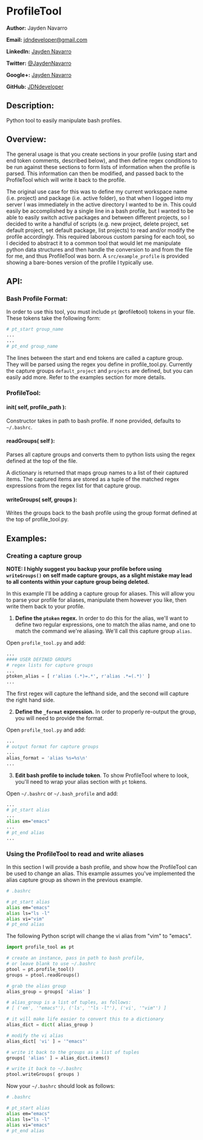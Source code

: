 ProfileTool
========================

**Author:** Jayden Navarro

**Email:** jdndeveloper@gmail.com

**LinkedIn:** [Jayden Navarro](https://www.linkedin.com/in/jaydennavarro)

**Twitter:** [@JaydenNavarro](https://twitter.com/JaydenNavarro)

**Google+:** [Jayden Navarro](https://plus.google.com/u/0/+JaydenNavarro/posts)

**GitHub:** [JDNdeveloper](http://www.github.com/JDNdeveloper)

## Description:

Python tool to easily manipulate bash profiles.

## Overview:

The general usage is that you create sections in your profile (using start and end token comments, described below), and then define regex conditions to be run against these sections to form lists of information when the profile is parsed. This information can then be modified, and passed back to the ProfileTool which will write it back to the profile.

The original use case for this was to define my current workspace name (i.e. project) and package (i.e. active folder), so that when I logged into my server I was immediately in the active directory I wanted to be in. This could easily be accomplished by a single line in a bash profile, but I wanted to be able to easily switch active packages and between different projects, so I decided to write a handful of scripts (e.g. new project, delete project, set default project, set default package, list projects) to read and/or modify the profile accordingly. This required laborous custom parsing for each tool, so I decided to abstract it to a common tool that would let me manipulate python data structures and then handle the conversion to and from the file for me, and thus ProfileTool was born. A `src/example_profile` is provided showing a bare-bones version of the profile I typically use.

## API:

### Bash Profile Format:

In order to use this tool, you must include `pt` (**p**rofile**t**ool) tokens in your file. These tokens take the following form:

```bash
# pt_start group_name
...
...
# pt_end group_name
```

The lines between the start and end tokens are called a capture group. They will be parsed using the regex you define in profile_tool.py. Currently the capture groups `default_project` and `projects` are defined, but you can easily add more. Refer to the examples section for more details.

### ProfileTool:

#### __init__( self, profile_path ):
Constructor takes in path to bash profile. If none provided, defaults to `~/.bashrc`.

#### readGroups( self ):
Parses all capture groups and converts them to python lists using the regex defined at the top of the file.

A dictionary is returned that maps group names to a list of their captured items. The captured items are stored as a tuple of the matched regex expressions from the regex list for that capture group.

#### writeGroups( self, groups ):
Writes the groups back to the bash profile using the group format defined at the top of profile_tool.py.

## Examples:

### Creating a capture group

**NOTE: I highly suggest you backup your profile before using `writeGroups()` on self made capture groups, as a slight mistake may lead to all contents within your capture group being deleted.**

In this example I'll be adding a capture group for aliases. This will allow you to parse your profile for aliases, manipulate them however you like, then write them back to your profile.

1. **Define the `ptoken` regex.** In order to do this for the alias, we'll want to define two regular expressions, one to match the alias name, and one to match the command we're aliasing. We'll call this capture group `alias`.

Open `profile_tool.py` and add:

```python
...
#### USER DEFINED GROUPS
# regex lists for capture groups
...
ptoken_alias = [ r'alias (.*)=.*', r'alias .*=(.*)' ]
...
```

The first regex will capture the lefthand side, and the second will capture the right hand side.

2. **Define the `_format` expression.** In order to properly re-output the group, you will need to provide the format.

Open `profile_tool.py` and add:

```python
...
# output format for capture groups
...
alias_format = 'alias %s=%s\n'
...
```

3. **Edit bash profile to include token**. To show ProfileTool where to look, you'll need to wrap your alias section with `pt` tokens.

Open `~/.bashrc` or `~/.bash_profile` and add:

```bash
...
# pt_start alias
...
alias em="emacs"
...
# pt_end alias
...
```

### Using the ProfileTool to read and write aliases

In this section I will provide a bash profile, and show how the ProfileTool can be used to change an alias. This example assumes you've implemented the alias capture group as shown in the previous example.

```bash
# .bashrc

# pt_start alias
alias em="emacs"
alias ls="ls -l"
alias vi="vim"
# pt_end alias
```

The following Python script will change the vi alias from "vim" to "emacs".

```python
import profile_tool as pt

# create an instance, pass in path to bash profile,
# or leave blank to use ~/.bashrc
ptool = pt.profile_tool()
groups = ptool.readGroups()

# grab the alias group
alias_group = groups[ 'alias' ]

# alias_group is a list of tuples, as follows:
# [ ('em', '"emacs"'), ('ls', '"ls -l"'), ('vi', '"vim"') ]

# it will make life easier to convert this to a dictionary
alias_dict = dict( alias_group )

# modify the vi alias
alias_dict[ 'vi' ] = '"emacs"'

# write it back to the groups as a list of tuples
groups[ 'alias' ] = alias_dict.items()

# write it back to ~/.bashrc
ptool.writeGroups( groups )
```

Now your `~/.bashrc` should look as follows:

```bash
# .bashrc

# pt_start alias
alias em="emacs"
alias ls="ls -l"
alias vi="emacs"
# pt_end alias
```

